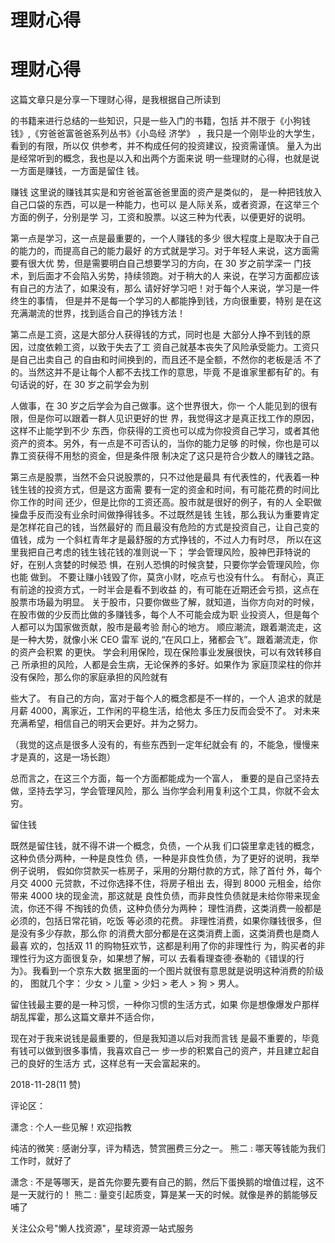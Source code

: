 # 理财心得

# 理财心得

这篇文章只是分享一下理财心得，是我根据自己所读到

的书籍来进行总结的一些知识，只是一些入门的书籍，包括 并不限于《小狗钱钱》,《穷爸爸富爸爸系列丛书》《小岛经 济学》 ，我只是一个刚毕业的大学生，看到的有限，所以仅 供参考，并不构成任何的投资建议，投资需谨慎。 量入为出是经常听到的概念，我也是以入和出两个方面来说 明一些理财的心得，也就是说一方面是赚钱，一方面是留住 钱。

赚钱 这里说的赚钱其实是和穷爸爸富爸爸里面的资产是类似的， 是一种把钱放入自己口袋的东西，可以是一种能力，也可以 是人际关系，或者资源，在这举三个方面的例子，分别是学 习，工资和股票。以这三种为代表，以便更好的说明。

第一点是学习，这一点是最重要的，一个人赚钱的多少 很大程度上是取决于自己的能力的，而提高自己的能力最好 的方式就是学习。对于年轻人来说，这方面需要有很大优 势，但是需要明白自己想要学习的方向，在 30 岁之前学深一 门技术，到后面才不会陷入劣势，持续领跑。对于稍大的人 来说，在学习方面都应该有自己的方法了，如果没有，那么 请好好学习吧！对于每个人来说，学习是一件终生的事情， 但是并不是每一个学习的人都能挣到钱，方向很重要，特别 是在这充满潮流的世界，找到适合自己的挣钱方法！

第二点是工资，这是大部分人获得钱的方式，同时也是 大部分人挣不到钱的原因，过度依赖工资，以致于失去了工 资自己就基本丧失了风险承受能力。工资只是自己出卖自己 的自由和时间换到的，而且还不是全额，不然你的老板是活 不了的。当然这并不是让每个人都不去找工作的意思，毕竟 不是谁家里都有矿的。有句话说的好，在 30 岁之前学会为别

人做事，在 30 岁之后学会为自己做事。这个世界很大，你一 个人能见到的很有限，但是你可以跟着一群人见识更好的世 界，我觉得这才是真正找工作的原因，这样不止能学到不少 东西，你获得的工资也可以成为你投资自己学习，或者其他 资产的资本。另外，有一点是不可否认的，当你的能力足够 的时候，你也是可以靠工资获得不用愁的资金，但是条件限 制决定了这只是符合少数人的赚钱之路。

第三点是股票，当然不会只说股票的，只不过他是最具 有代表性的，代表着一种钱生钱的投资方式，但是这方面需 要有一定的资金和时间，有可能花费的时间比你工作的时间 还少，但是比你的工资还高。股市就是很好的例子，有的人 全职做操盘手反而没有业余时间做挣得钱多。不过既然是钱 生钱，那么我认为重要肯定是怎样花自己的钱，当然最好的 而且最没有危险的方式是投资自己，让自己变的值钱，成为 一个斜杠青年才是最舒服的方式挣钱的，不过人力有时尽， 所以在这里我把自己考虑的钱生钱花钱的准则说一下； 学会管理风险，股神巴菲特说的好，在别人贪婪的时候恐 惧，在别人恐惧的时候贪婪，只要你学会管理风险，你也能 做到。 不要让赚小钱毁了你，莫贪小财，吃点亏也没有什么。 有耐心，真正有前途的投资方式，一时半会是看不到收益 的，有可能在近期还会亏损，这点在股票市场最为明显。 关于股市，只要你做些了解，就知道，当你方向对的时候， 在股市做的少反而比做的多赚钱多，每个人不可能会成为职 业投资人，但是每个人都可以为国家做贡献，股市是最考验 耐心的地方。 顺应潮流，跟着潮流走，这是一种大势，就像小米 CEO 雷军 说的,“在风口上，猪都会飞”。跟着潮流走，你的资产会积累 的更快。 学会利用保险，现在保险事业发展很快，可以有效转移自己 所承担的风险，人都是会生病，无论保养的多好。如果作为 家庭顶梁柱的你并没有保险，那么你的家庭承担的风险就有

些大了。 有自己的方向，富对于每个人的概念都是不一样的，一个人 追求的就是月薪 4000，离家近，工作闲的平稳生活，给他太 多压力反而会受不了。 对未来充满希望，相信自己的明天会更好。并为之努力。

（我觉的这点是很多人没有的，有些东西到一定年纪就会有 的，不能急，慢慢来才是真的，这是一场长跑）

总而言之，在这三个方面，每一个方面都能成为一个富人， 重要的是自己坚持去做，坚持去学习，学会管理风险，那么 当你学会利用复利这个工具，你就不会太穷。

留住钱

既然是留住钱，就不得不讲一个概念，负债，一个从我 们口袋里拿走钱的概念，这种负债分两种，一种是良性负 债，一种是非良性负债，为了更好的说明，我举例子说明， 假如你贷款买一栋房子，采用的分期付款的方式，除了首付 外，每个月交 4000 元贷款，不过你选择不住，将房子租出 去，得到 8000 元租金，给你带来 4000 块的现金流，那这就是 良性负债，而非良性负债就是未给你带来现金流，你还不得 不掏钱的负债，这种负债分为两种； 理性消费，这类消费一般都是必须的，包括日常花销，吃饭 等必须的花费。 非理性消费，如果你赚钱很多，但是没有多少存款，那么你 的消费大部分都是在这类消费上面，这类消费也是商人最喜 欢的，包括双 11 的购物狂欢节，这都是利用了你的非理性行 为，购买者的非理性行为这方面很复杂，如果想了解，可以 去看看理查德·泰勒的《错误的行为》。我看到一个京东大数 据里面的一个图片就很有意思就是说明这种消费的阶级的， 图就几个字： 少女 > 儿童 > 少妇 > 老人 > 狗 > 男人。

留住钱最主要的是一种习惯，一种你习惯的生活方式，如果 你是想像爆发户那样胡乱挥霍，那么这篇文章并不适合你，

现在对于我来说钱是最重要的，但是我知道以后对我而言钱 是最不重要的，毕竟有钱可以做到很多事情，我喜欢自己一 步一步的积累自己的资产，并且建立起自己的良好的生活方 式，这样总有一天会富起来的。

2018-11-28(11 赞)

评论区：

潇念 : 个人一些见解！欢迎指教

纯洁的微笑 : 感谢分享，评为精选，赞赏圈费三分之一。 熊二 : 哪天等钱能为我们工作时，就好了

潇念 : 不是等哪天，是首先你要先要有自己的鹅，然后下蛋换鹅的增值过程，这不是一天就行的！ 熊二 : 量变引起质变，算是某一天的时候。就像是养的鹅能够反哺了

关注公众号"懒人找资源"，星球资源一站式服务